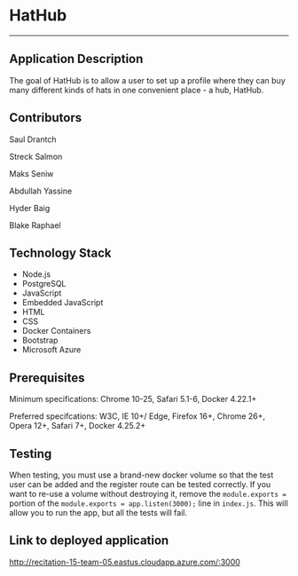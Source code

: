 # HatHub

---

## Application Description
The goal of HatHub is to allow a user to set up a profile where they can buy many different kinds of hats in one convenient place - a hub, HatHub.

## Contributors
Saul Drantch

Streck Salmon

Maks Seniw

Abdullah Yassine

Hyder Baig

Blake Raphael


## Technology Stack
- Node.js
- PostgreSQL
- JavaScript
- Embedded JavaScript
- HTML
- CSS
- Docker Containers
- Bootstrap
- Microsoft Azure

## Prerequisites
Minimum specifications: Chrome 10-25, Safari 5.1-6, Docker 4.22.1+

Preferred specifcations: W3C, IE 10+/ Edge, Firefox 16+, Chrome 26+, Opera 12+, Safari 7+, Docker 4.25.2+

## Testing
When testing, you must use a brand-new docker volume so that the test user can be added and the register route can be tested correctly. If you want to re-use a volume without destroying it, remove the `module.exports =` portion of the `module.exports = app.listen(3000);` line in `index.js`. This will allow you to run the app, but all the tests will fail.

## Link to deployed application
http://recitation-15-team-05.eastus.cloudapp.azure.com/:3000

